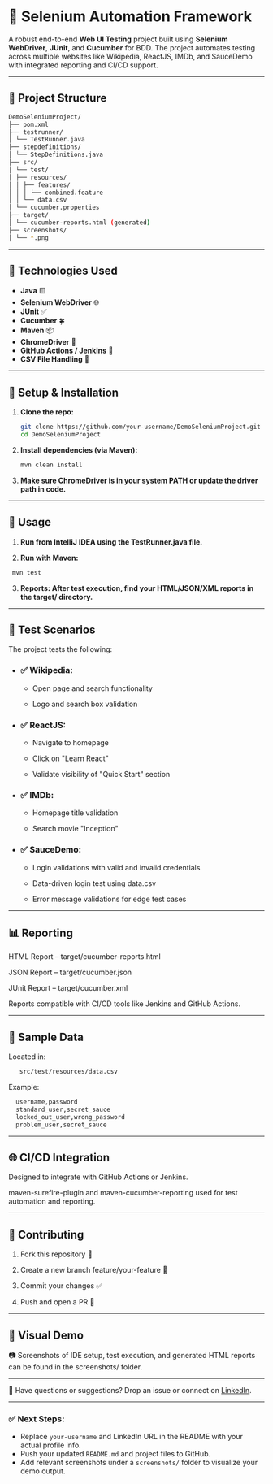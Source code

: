 # 🤖 Selenium Automation Framework

A robust end-to-end **Web UI Testing** project built using **Selenium WebDriver**, **JUnit**, and **Cucumber** for BDD. The project automates testing across multiple websites like Wikipedia, ReactJS, IMDb, and SauceDemo with integrated reporting and CI/CD support.

---

## 📁 Project Structure

```bash
DemoSeleniumProject/
├── pom.xml
├── testrunner/
│ └── TestRunner.java
├── stepdefinitions/
│ └── StepDefinitions.java
├── src/
│ └── test/
│ ├── resources/
│ │ ├── features/
│ │ │ └── combined.feature
│ │ └── data.csv
│ └── cucumber.properties
├── target/
│ └── cucumber-reports.html (generated)
├── screenshots/
│ └── *.png
```


---

## 🚀 Technologies Used

- **Java** 🟨
- **Selenium WebDriver** 🌐
- **JUnit** ✅
- **Cucumber** 🍀
- **Maven** 📦
- **ChromeDriver** 🧪
- **GitHub Actions / Jenkins** 🔄
- **CSV File Handling** 📑

---

## 🔧 Setup & Installation

1. **Clone the repo:**

   ```bash
   git clone https://github.com/your-username/DemoSeleniumProject.git
   cd DemoSeleniumProject
   ```

2. **Install dependencies (via Maven):**

   ```bash
   mvn clean install
   ```

3. **Make sure ChromeDriver is in your system PATH or update the driver path in code.**

---

## 🧪 Usage

1. **Run from IntelliJ IDEA using the TestRunner.java file.**

2. **Run with Maven:**
  
  ```bash
   mvn test
  ``` 


3. **Reports: After test execution, find your HTML/JSON/XML reports in the target/ directory.**

---

## 🎯 Test Scenarios

The project tests the following:

- ### ✅ Wikipedia:
    - Open page and search functionality

    - Logo and search box validation

- ### ✅ ReactJS:
    - Navigate to homepage

    - Click on "Learn React"

    - Validate visibility of "Quick Start" section

- ### ✅ IMDb:
    - Homepage title validation

    - Search movie "Inception"

- ### ✅ SauceDemo:
    - Login validations with valid and invalid credentials

    - Data-driven login test using data.csv

    - Error message validations for edge test cases

---

## 📊 Reporting
HTML Report – target/cucumber-reports.html

JSON Report – target/cucumber.json

JUnit Report – target/cucumber.xml

Reports compatible with CI/CD tools like Jenkins and GitHub Actions.

---

## 📂 Sample Data

Located in:

```bash
   src/test/resources/data.csv
```

Example:

```bash
  username,password
  standard_user,secret_sauce
  locked_out_user,wrong_password
  problem_user,secret_sauce
```
---

## 🌐 CI/CD Integration

Designed to integrate with GitHub Actions or Jenkins.

maven-surefire-plugin and maven-cucumber-reporting used for test automation and reporting.

---

## 🤝 Contributing

1. Fork this repository 🍴

2. Create a new branch feature/your-feature 🌱

3. Commit your changes ✅

4. Push and open a PR 🔁

---

## 📸 Visual Demo

📷 Screenshots of IDE setup, test execution, and generated HTML reports can be found in the screenshots/ folder.

---

💬 Have questions or suggestions? Drop an issue or connect on [LinkedIn](https://www.linkedin.com/in/rohit-shyam-598029184/).


---

### ✅ Next Steps:

- Replace `your-username` and LinkedIn URL in the README with your actual profile info.
- Push your updated `README.md` and project files to GitHub.
- Add relevant screenshots under a `screenshots/` folder to visualize your demo output.
